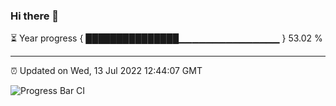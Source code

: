 ### Hi there 👋

⏳ Year progress { ███████████████▁▁▁▁▁▁▁▁▁▁▁▁▁▁▁ } 53.02 %

---

⏰ Updated on Wed, 13 Jul 2022 12:44:07 GMT

![Progress Bar CI](https://github.com/ZhaoGui/ZhaoGui/workflows/Progress%20Bar%20CI/badge.svg)

